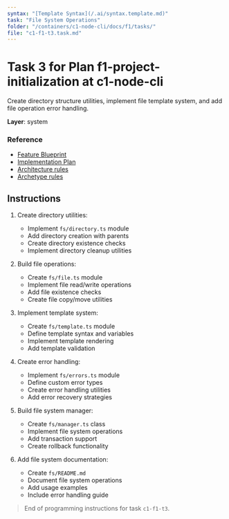 ```yaml
---
syntax: "[Template Syntax](/.ai/syntax.template.md)"
task: "File System Operations"
folder: "/containers/c1-node-cli/docs/f1/tasks/"
file: "c1-f1-t3.task.md"
---
```


# Task 3 for Plan f1-project-initialization at c1-node-cli

Create directory structure utilities, implement file template system, and add file operation error handling.

**Layer**: system

### Reference

- [Feature Blueprint](/docs/f1-project-initialization.blueprint.md)
- [Implementation Plan](/containers/c1-node-cli/docs/f1/f1-project-initialization.plan.md)
- [Architecture rules](/containers/c1-node-cli/.ai/rules/layered.architecture.rules.md)
- [Archetype rules](/containers/c1-node-cli/.ai/rules/node-cli.archetype.rules.md)

## Instructions

1. Create directory utilities:
   - Implement `fs/directory.ts` module
   - Add directory creation with parents
   - Create directory existence checks
   - Implement directory cleanup utilities

2. Build file operations:
   - Create `fs/file.ts` module
   - Implement file read/write operations
   - Add file existence checks
   - Create file copy/move utilities

3. Implement template system:
   - Create `fs/template.ts` module
   - Define template syntax and variables
   - Implement template rendering
   - Add template validation

4. Create error handling:
   - Implement `fs/errors.ts` module
   - Define custom error types
   - Create error handling utilities
   - Add error recovery strategies

5. Build file system manager:
   - Create `fs/manager.ts` class
   - Implement file system operations
   - Add transaction support
   - Create rollback functionality

6. Add file system documentation:
   - Create `fs/README.md`
   - Document file system operations
   - Add usage examples
   - Include error handling guide

> End of programming instructions for task `c1-f1-t3`. 
